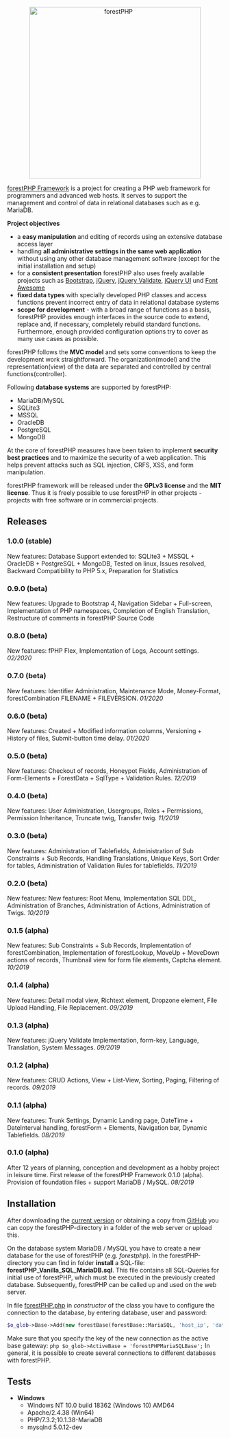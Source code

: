 <p align="center">
  <a href="https://forestphp.de/" target="_blank" >
    <img alt="forestPHP" src="https://forestphp.de/images/forestPHP.png" width="400" />
  </a>
</p>

[forestPHP Framework](https://forestphp.de) is a project for creating a PHP web framework for programmers and advanced web hosts. It serves to support the management and control of data in relational databases such as e.g. MariaDB.

**Project objectives**

* a **easy manipulation** and editing of records using an extensive database access layer
* handling **all administrative settings in the same web application** without using any other database management software (except for the initial installation and setup)
* for a **consistent presentation** forestPHP also uses freely available projects such as [Bootstrap](https://getbootstrap.com/), [jQuery](https://jquery.com/), [jQuery Validate](https://jqueryvalidation.org/), [jQuery UI](https://jqueryui.com/) und [Font Awesome](https://fontawesome.com/)
* **fixed data types** with specially developed PHP classes and access functions prevent incorrect entry of data in relational database systems
* **scope for development** - with a broad range of functions as a basis, forestPHP provides enough interfaces in the source code to extend, replace and, if necessary, completely rebuild standard functions. Furthermore, enough provided configuration options try to cover as many use cases as possible.

forestPHP follows the **MVC model** and sets some conventions to keep the development work straightforward. The organization(model) and the representation(view) of the data are separated and controlled by central functions(controller).

Following **database systems** are supported by forestPHP:

* MariaDB/MySQL
* SQLite3
* MSSQL
* OracleDB
* PostgreSQL
* MongoDB

At the core of forestPHP measures have been taken to implement **security best practices** and to maximize the security of a web application. This helps prevent attacks such as SQL injection, CRFS, XSS, and form manipulation.

forestPHP framework will be released under the **GPLv3 license** and the **MIT license**. Thus it is freely possible to use forestPHP in other projects - projects with free software or in commercial projects.

## Releases

### 1.0.0 (stable)
New features: Database Support extended to: SQLite3 + MSSQL + OracleDB + PostgreSQL + MongoDB, Tested on linux, Issues resolved, Backward Compatibility to PHP 5.x, Preparation for Statistics

### 0.9.0 (beta)
New features: Upgrade to Bootstrap 4, Navigation Sidebar + Full-screen, Implementation of PHP namespaces, Completion of English Translation, Restructure of comments in forestPHP Source Code

### 0.8.0 (beta)
New features: fPHP Flex, Implementation of Logs, Account settings. *02/2020*

### 0.7.0 (beta)
New features: Identifier Administration, Maintenance Mode, Money-Format, forestCombination FILENAME + FILEVERSION. *01/2020*

### 0.6.0 (beta)
New features: Created + Modified information columns, Versioning + History of files, Submit-button time delay. *01/2020*

### 0.5.0 (beta)
New features: Checkout of records, Honeypot Fields, Administration of Form-Elements + ForestData + SqlType + Validation Rules. *12/2019*

### 0.4.0 (beta)
New features: User Administration, Usergroups, Roles + Permissions, Permission Inheritance, Truncate twig, Transfer twig. *11/2019*

### 0.3.0 (beta)
New features: Administration of Tablefields, Administration of Sub Constraints + Sub Records, Handling Translations, Unique Keys, Sort Order for tables, Administration of Validation Rules for tablefields. *11/2019*

### 0.2.0 (beta)
New features: New features: Root Menu, Implementation SQL DDL, Administration of Branches, Administration of Actions, Administration of Twigs. *10/2019*

### 0.1.5 (alpha)
New features: Sub Constraints + Sub Records, Implementation of forestCombination, Implementation of forestLookup, MoveUp + MoveDown actions of records, Thumbnail view for form file elements, Captcha element. *10/2019*

### 0.1.4 (alpha)
New features: Detail modal view, Richtext element, Dropzone element, File Upload Handling, File Replacement. *09/2019*

### 0.1.3 (alpha)
New features: jQuery Validate Implementation, form-key, Language, Translation, System Messages. *09/2019*

### 0.1.2 (alpha)
New features: CRUD Actions, View + List-View, Sorting, Paging, Filtering of records. *09/2019*

### 0.1.1 (alpha)
New features: Trunk Settings, Dynamic Landing page, DateTime + DateInterval handling, forestForm + Elements, Navigation bar, Dynamic Tablefields. *08/2019*

### 0.1.0 (alpha)
After 12 years of planning, conception and development as a hobby project in leisure time. First release of the forestPHP Framework 0.1.0 (alpha). Provision of foundation files + support MariaDB / MySQL. *08/2019*

## Installation

After downloading the [current version](https://forestphp.de/index.html#download) or obtaining a copy from [GitHub](https://github.com/ReneArentz/forestphp) you can copy the forestPHP-directory in a folder of the web server or upload this.

On the database system MariaDB / MySQL you have to create a new database for the use of forestPHP (e.g. *forestphp*). In the forestPHP-directory you can find in folder **install** a SQL-file: **forestPHP_Vanilla_SQL_MariaDB.sql**. This file contains all SQL-Queries for initial use of forestPHP, which must be executed in the previously created database. Subsequently, forestPHP can be called up and used on the web server.

In file [forestPHP.php](https://forestphp.de/docu/0_1_0/en/docu.html#forestPHP) in *constructor* of the class you have to configure the connection to the database, by entering database, user and password:

``` php
$o_glob->Base->Add(new forestBase(forestBase::MariaSQL, 'host_ip', 'database', 'db_user', 'db_pw'), 'forestPHPMariaSQLBase');
```
Make sure that you specify the key of the new connection as the active base gateway: `php $o_glob->ActiveBase = 'forestPHPMariaSQLBase';`
In general, it is possible to create several connections to different databases with forestPHP. 

## Tests

* **Windows**
	* Windows NT 10.0 build 18362 (Windows 10) AMD64
	* Apache/2.4.38 (Win64)
	* PHP/7.3.2;10.1.38-MariaDB
	* mysqlnd 5.0.12-dev
